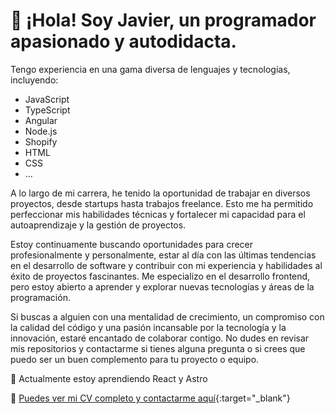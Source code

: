 # 👋 ¡Hola! Soy Javier, un programador apasionado y autodidacta.

Tengo experiencia en una gama diversa de lenguajes y tecnologías, incluyendo:

- JavaScript
- TypeScript
- Angular
- Node.js
- Shopify
- HTML
- CSS
- ...

A lo largo de mi carrera, he tenido la oportunidad de trabajar en diversos proyectos, desde startups hasta trabajos freelance. Esto me ha permitido perfeccionar mis habilidades técnicas y fortalecer mi capacidad para el autoaprendizaje y la gestión de proyectos.

Estoy continuamente buscando oportunidades para crecer profesionalmente y personalmente, estar al día con las últimas tendencias en el desarrollo de software y contribuir con mi experiencia y habilidades al éxito de proyectos fascinantes. Me especializo en el desarrollo frontend, pero estoy abierto a aprender y explorar nuevas tecnologías y áreas de la programación.

Si buscas a alguien con una mentalidad de crecimiento, un compromiso con la calidad del código y una pasión incansable por la tecnología y la innovación, estaré encantado de colaborar contigo. No dudes en revisar mis repositorios y contactarme si tienes alguna pregunta o si crees que puedo ser un buen complemento para tu proyecto o equipo.

🌱 Actualmente estoy aprendiendo React y Astro

🔗 [Puedes ver mi CV completo y contactarme aquí](https://jal-dev.vercel.app/){:target="_blank"}

